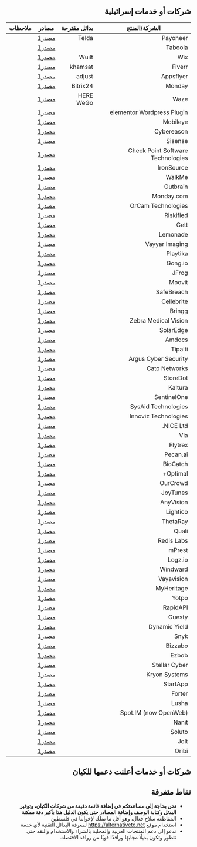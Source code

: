 <div dir='rtl' align='right'>

## شركات أو خدمات إسرائيلية


| الشركة/المنتج | بدائل مقترحة | مصادر | ملاحظات|
| -------- | -------- | -------- |-----|
| Payoneer     | Telda     | [مصدر1](https://en.wikipedia.org/wiki/Payoneer)  |
| Taboola | | [مصدر1](https://en.wikipedia.org/wiki/Taboola)|
| Wix | Wuilt | [مصدر1](https://en.wikipedia.org/wiki/Wix.com)|
| Fiverr | khamsat | [مصدر1](https://en.wikipedia.org/wiki/Fiverr)|
| Appsflyer | adjust | [مصدر1](https://www.secrettelaviv.com/best/tags/cool-israeli-companies/appsflyer)|
| Monday | Bitrix24 | [مصدر1](https://en.wikipedia.org/wiki/Monday.com)|
| Waze | HERE WeGo | [مصدر1](https://en.wikipedia.org/wiki/Waze)|
| elementor Wordpress Plugin | | [مصدر1]()|
| Mobileye | | [مصدر1]()|
| Cybereason | | [مصدر1]()|
| Sisense | | [مصدر1]()|
| Check Point Software Technologies | | [مصدر1]()|
| IronSource | | [مصدر1]()|
| WalkMe | | [مصدر1]()|
| Outbrain | | [مصدر1]()|
| Monday.com | | [مصدر1]()|
| OrCam Technologies | | [مصدر1]()|
| Riskified | | [مصدر1]()|
| Gett | | [مصدر1]()|
| Lemonade | | [مصدر1]()|
| Vayyar Imaging | | [مصدر1]()|
| Playtika | | [مصدر1]()|
| Gong.io | | [مصدر1]()|
| JFrog | | [مصدر1]()|
| Moovit | | [مصدر1]()|
| SafeBreach | | [مصدر1]()|
| Cellebrite | | [مصدر1]()|
| Bringg | | [مصدر1]()|
| Zebra Medical Vision | | [مصدر1]()|
| SolarEdge | | [مصدر1]()|
| Amdocs | | [مصدر1]()|
| Tipalti | | [مصدر1]()|
| Argus Cyber Security | | [مصدر1]()|
| Cato Networks | | [مصدر1]()|
| StoreDot | | [مصدر1]()|
| Kaltura | | [مصدر1]()|
| SentinelOne | | [مصدر1]()|
| SysAid Technologies | | [مصدر1]()|
| Innoviz Technologies | | [مصدر1]()|
| NICE Ltd. | | [مصدر1]()|
| Via | | [مصدر1]()|
| Flytrex | | [مصدر1]()|
| Pecan.ai | | [مصدر1]()|
| BioCatch | | [مصدر1]()|
| Optimal+ | | [مصدر1]()|
| OurCrowd | | [مصدر1]()|
| JoyTunes | | [مصدر1]()|
| AnyVision | | [مصدر1]()|
| Lightico | | [مصدر1]()|
| ThetaRay | | [مصدر1]()|
| Quali | | [مصدر1]()|
| Redis Labs | | [مصدر1]()|
| mPrest | | [مصدر1]()|
| Logz.io | | [مصدر1]()|
| Windward | | [مصدر1]()|
| Vayavision | | [مصدر1]()|
| MyHeritage | | [مصدر1]()|
| Yotpo | | [مصدر1]()|
| RapidAPI | | [مصدر1]()|
| Guesty | | [مصدر1]()|
| Dynamic Yield | | [مصدر1]()|
| Snyk | | [مصدر1]()|
| Bizzabo | | [مصدر1]()|
| Ezbob | | [مصدر1]()|
| Stellar Cyber | | [مصدر1]()|
| Kryon Systems | | [مصدر1]()|
| StartApp | | [مصدر1]()|
| Forter | | [مصدر1]()|
| Lusha | | [مصدر1]()|
| Spot.IM (now OpenWeb) | | [مصدر1]()|
| Nanit | | [مصدر1]()|
| Soluto | | [مصدر1]()|
| Jolt | | [مصدر1]()|
| Oribi | | [مصدر1]()| 

## شركات أو خدمات أعلنت دعمها للكيان



## نقاط متفرقة
- **نحن بحاجة إلى مساعدتكم في إضافة قائمة دقيقة من شركات الكيان، وتوفير البدئل وكتابة الوصف وإضافة المصادر حتى يكون الدليل هذا بأكبر دقة ممكنة**
- المقاطعة سلاح فعال، وهو أقل ما نملك لإخواننا في فلسطين
- استخدام موقع https://alternativeto.net لمعرفة البدائل التقنية لأي خدمة
- ندعو إلى دعم المنتجات العربية والمحلية بالشراء والاستخدام والنقد حتى تتطور وتكون بديلًا مجابهًا ورافدًا قويًا من روافد الاقتصاد. 
